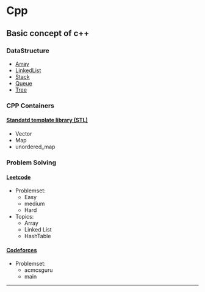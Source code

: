 # Cpp
## Basic concept of c++

### DataStructure
  * [Array](https://github.com/najm09/CPP/tree/master/Array)
  * [LinkedList](https://github.com/najm09/CPP/tree/master/LinkedList)
  * [Stack](https://github.com/najm09/CPP/tree/master/Stack)
  * [Queue](https://github.com/najm09/CPP/tree/master/Queue)
  * [Tree](https://github.com/najm09/CPP/tree/master/Tree)
### CPP Containers
  #### [Standatd template library (STL)](https://github.com/najm09/CPP/tree/master/STL)
   * Vector
   * Map
   * unordered_map
### Problem Solving
  #### [Leetcode](https://github.com/najm09/CPP/tree/master/leetcode)
   * Problemset:
      * Easy
      * medium
      * Hard
   * Topics:
      * Array
      * Linked List
      * HashTable
  #### [Codeforces](https://github.com/najm09/CPP/tree/master/codeforces)
   * Problemset:
      * acmcsguru
      * main
-------
